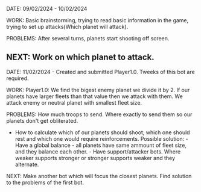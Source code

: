 DATE: 09/02/2024 - 10/02/2024

WORK: Basic brainstorming, trying to read basic information in the game, trying to set up attacks(Which planet will attack).

PROBLEMS: After several turns, planets start shooting off screen.

NEXT: Work on which planet to attack. 
----  
DATE: 11/02/2024 - Created and submitted Player1.0. Tweeks of this bot are required.

WORK: Player1.0: We find the bigest enemy planet we divide it by 2. If our planets have larger fleets than that value then we attack with them. We attack enemy or neutral planet with smallest fleet size. 

PROBLEMS: How much troops to send. Where exactly to send them so our planets don't get obliterated. 
- How to calculate which of our planets should shoot, which one should rest and which one would require reinforcements.
Possible solution: - Have a global balance - all planets have same ammount of fleet size, and they balance each other.
                   - Have support/attacker bots. Where weaker supports stronger or stronger supports weaker and they alternate.

NEXT: Make another bot which will focus the closest planets. Find solution to the problems of the first bot.

